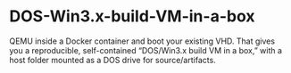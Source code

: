 # DOS-Win3.x-build-VM-in-a-box
QEMU inside a Docker container and boot your existing VHD. That gives you a reproducible, self-contained “DOS/Win3.x build VM in a box,” with a host folder mounted as a DOS drive for source/artifacts.
